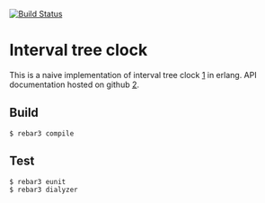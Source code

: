 [![Build Status](https://travis-ci.com/nyirog/itc.svg?branch=master)](https://travis-ci.com/nyirog/itc)

Interval tree clock
===================

This is a naive implementation of interval tree clock [1] in erlang.
API documentation hosted on github [2].

Build
-----

    $ rebar3 compile


Test
----

    $ rebar3 eunit
    $ rebar3 dialyzer


 [1]: http://gsd.di.uminho.pt/members/cbm/ps/itc2008.pdf
 [2]: https://nyirog.github.io/itc/
